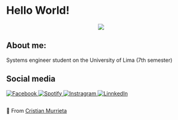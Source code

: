 <h1>Hello World!</h1>
<div widht="50" align="center" >
    <img src="https://media.giphy.com/media/aNqEFrYVnsS52/giphy.gif" width=""> 
</div>
<div align="justify">
    <h2>About me:</h2>
    <p>Systems engineer student on the University of Lima (7th semester)</p>
</div>
<div align="justify"">
    <h2>Social media</h2>
    <a href="https://www.facebook.com/cmurrietamarquez/" target="_blank">
        <img alt="Facebook" src="https://img.shields.io/badge/Facebook-%231877F2.svg?&style=flat-square&logo=facebook&logoColor=white"/>
    </a>
    <a href="https://open.spotify.com/user/1y1afd5zhx4re6bhkpkofye8x?si=71eaf94113774344" target="_blank">
        <img alt="Spotify" src="https://img.shields.io/badge/Spotify-%231ED760.svg?&style=flat-square&logo=spotify&logoColor=white"/>
    </a>
    <a href="https://www.instagram.com/cocacoladealer/" target="_blank">
        <img alt="Instragram" src="https://img.shields.io/badge/Instagram-%23E4405F.svg?&style=flat-square&logo=instagram&logoColor=white"/>
    </a>
    <a href="https://www.linkedin.com/in/cristian-murrieta-35b38b143/" target="_blank">
        <img alt="LinnkedIn" src="https://img.shields.io/badge/LinkedIn-%230077B5.svg?&style=flat-square&logo=linkedin&logoColor=white"/>
    </a>
</div>
<div align="justify">
  <h2></h2>
  <p>
    👹 From <a href="https://github.com/cristianmurrieta">Cristian Murrieta</a>
  </p>
</div>

